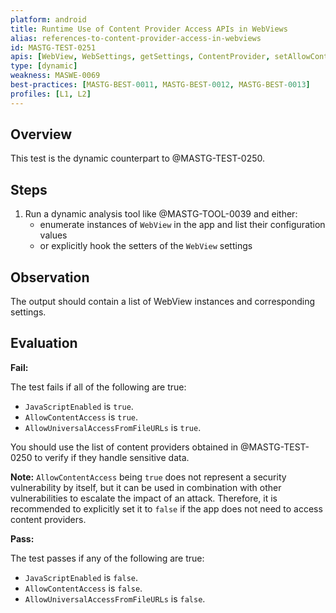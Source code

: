 ```yaml
---
platform: android
title: Runtime Use of Content Provider Access APIs in WebViews
alias: references-to-content-provider-access-in-webviews
id: MASTG-TEST-0251
apis: [WebView, WebSettings, getSettings, ContentProvider, setAllowContentAccess, setAllowUniversalAccessFromFileURLs, setJavaScriptEnabled]
type: [dynamic]
weakness: MASWE-0069
best-practices: [MASTG-BEST-0011, MASTG-BEST-0012, MASTG-BEST-0013]
profiles: [L1, L2]
---
```

## Overview

This test is the dynamic counterpart to @MASTG-TEST-0250.

## Steps

1. Run a dynamic analysis tool like @MASTG-TOOL-0039 and either:
    - enumerate instances of `WebView` in the app and list their configuration values
    - or explicitly hook the setters of the `WebView` settings

## Observation

The output should contain a list of WebView instances and corresponding settings.

## Evaluation

**Fail:**

The test fails if all of the following are true:

- `JavaScriptEnabled` is `true`.
- `AllowContentAccess` is `true`.
- `AllowUniversalAccessFromFileURLs` is `true`.

You should use the list of content providers obtained in @MASTG-TEST-0250 to verify if they handle sensitive data.

**Note:** `AllowContentAccess` being `true` does not represent a security vulnerability by itself, but it can be used in combination with other vulnerabilities to escalate the impact of an attack. Therefore, it is recommended to explicitly set it to `false` if the app does not need to access content providers.

**Pass:**

The test passes if any of the following are true:

- `JavaScriptEnabled` is `false`.
- `AllowContentAccess` is `false`.
- `AllowUniversalAccessFromFileURLs` is `false`.

